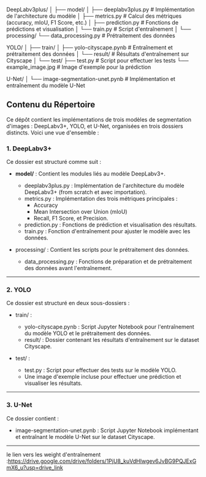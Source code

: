 DeepLabv3plus/
│
├── model/
│   ├── deeplabv3plus.py       # Implémentation de l'architecture du modèle
│   ├── metrics.py             # Calcul des métriques (accuracy, mIoU, F1 Score, etc.)
│   ├── prediction.py          # Fonctions de prédictions et visualisation
│   └── train.py               # Script d'entraînement
│
└── processing/
    └── data_processing.py     # Prétraitement des données

YOLO/
│
├── train/
│   ├── yolo-cityscape.pynb    # Entraînement et prétraitement des données
│   └── result/                # Résultats d'entraînement sur Cityscape
│
└── test/
    ├── test.py                # Script pour effectuer les tests
    └── example_image.jpg      # Image d'exemple pour la prédiction

U-Net/
│
└── image-segmentation-unet.pynb  # Implémentation et entraînement du modèle U-Net


## Contenu du Répertoire

Ce dépôt contient les implémentations de trois modèles de segmentation d'images : DeepLabv3+, YOLO, et U-Net, organisées en trois dossiers distincts. Voici une vue d'ensemble :

### 1. DeepLabv3+
Ce dossier est structuré comme suit :
- **model/** : Contient les modules liés au modèle DeepLabv3+.
  - deeplabv3plus.py : Implémentation de l'architecture du modèle DeepLabv3+ (from scratch et avec importation).
  - metrics.py : Implémentation des trois métriques principales : 
    - Accuracy
    - Mean Intersection over Union (mIoU)
    - Recall, F1 Score, et Precision.
  - prediction.py : Fonctions de prédiction et visualisation des résultats.
  - train.py : Fonction d'entraînement pour ajuster le modèle avec les données.

- processing/ : Contient les scripts pour le prétraitement des données.
  - data_processing.py : Fonctions de préparation et de prétraitement des données avant l'entraînement.

---

### 2. YOLO
Ce dossier est structuré en deux sous-dossiers :
- train/ :
  - yolo-cityscape.pynb : Script Jupyter Notebook pour l'entraînement du modèle YOLO et le prétraitement des données.
  - result/ : Dossier contenant les résultats d'entraînement sur le dataset Cityscape.

- test/ :
  - test.py : Script pour effectuer des tests sur le modèle YOLO.
  - Une image d'exemple incluse pour effectuer une prédiction et visualiser les résultats.

---

### 3. U-Net
Ce dossier contient :
- image-segmentation-unet.pynb : Script Jupyter Notebook implémentant et entraînant le modèle U-Net sur le dataset Cityscape.

---
le lien vers les weight d'entraînement :https://drive.google.com/drive/folders/1PjU8_kuVdHIwgev6JvBG9PQJExGmX6_u?usp=drive_link


